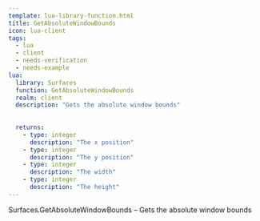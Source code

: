 ```yaml
---
template: lua-library-function.html
title: GetAbsoluteWindowBounds
icon: lua-client
tags:
  - lua
  - client
  - needs-verification
  - needs-example
lua:
  library: Surfaces
  function: GetAbsoluteWindowBounds
  realm: client
  description: "Gets the absolute window bounds"
  
  
  returns:
    - type: integer
      description: "The x position"
    - type: integer
      description: "The y position"
    - type: integer
      description: "The width"
    - type: integer
      description: "The height"
---
```


<div class="lua__search__keywords">
Surfaces.GetAbsoluteWindowBounds &#x2013; Gets the absolute window bounds
</div>

